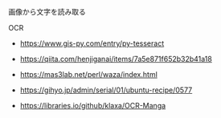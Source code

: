 画像から文字を読み取る

OCR

- https://www.gis-py.com/entry/py-tesseract

- https://qiita.com/henjiganai/items/7a5e871f652b32b41a18

- https://mas3lab.net/perl/waza/index.html

- https://gihyo.jp/admin/serial/01/ubuntu-recipe/0577

- https://libraries.io/github/klaxa/OCR-Manga
